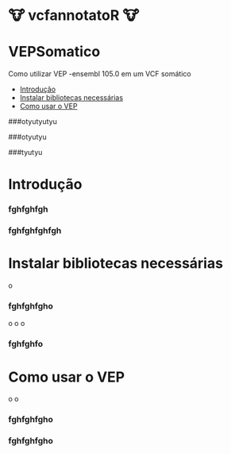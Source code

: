 # 🐮 vcfannotatoR 🐮 <!-- omit in toc -->

# VEPSomatico
Como utilizar VEP -ensembl 105.0 em um VCF somático


- [Introdução](#introdução)
- [Instalar bibliotecas necessárias](#instalar-bibliotecas-necessárias)
- [Como usar o VEP](#como-usar-o-vep)


###otyutyutyu

###otyutyu

###tyutyu

# Introdução



### fghfghfgh

### fghfghfghfgh








# Instalar bibliotecas necessárias






o
### fghfghfgho
o
o
o
### fghfghfo


# Como usar o VEP

o
o
### fghfghfgho
### fghfghfgho
